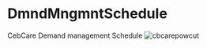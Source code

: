 # DmndMngmntSchedule
CebCare Demand management Schedule
![cbcarepowcut](https://user-images.githubusercontent.com/62290930/188138502-7aa166a8-ecc9-46bd-b11b-3724d9895473.png)
